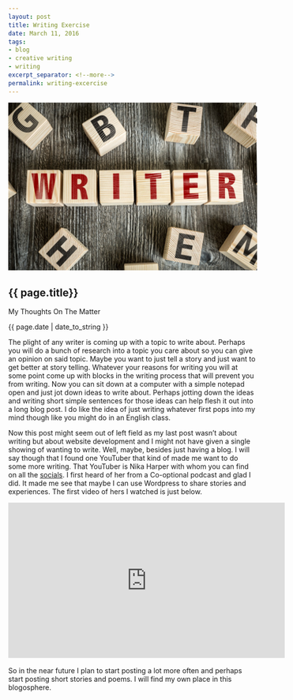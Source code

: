 ```yaml
---
layout: post
title: Writing Exercise
date: March 11, 2016
tags:
- blog
- creative writing
- writing
excerpt_separator: <!--more-->
permalink: writing-excercise
---
```

<img class="featured-image" src="/images/Dollarphotoclub-Writing.jpg">
<h2 class="post-h2">{{ page.title}}</h2>
<p class="post-sub-desc"><span>My Thoughts On The Matter</span></p>
<p class="post-date"><span>{{ page.date | date_to_string }}</span></p>
<!--more-->
<p class="single-post">
The plight of any writer is coming up with a topic to write about. Perhaps you will do a bunch of research into a topic you care about so you can give an opinion on said topic. Maybe you want to just tell a story and just want to get better at story telling. Whatever your reasons for writing you will at some point come up with blocks in the writing process that will prevent you from writing. Now you can sit down at a computer with a simple notepad open and just jot down ideas to write about. Perhaps jotting down the ideas and writing short simple sentences for those ideas can help flesh it out into a long blog post. I do like the idea of just writing whatever first pops into my mind though like you might do in an English class. 
</p>
<p class="single-post">
Now this post might seem out of left field as my last post wasn’t about writing but about website development and I might not have given a single showing of wanting to write. Well, maybe, besides just having a blog. I will say though that I found one YouTuber that kind of made me want to do some more writing. That YouTuber is Nika Harper with whom you can find on all the <a href="https://twitter.com/NikaHarper?ref_src=twsrc%5Egoogle%7Ctwcamp%5Eserp%7Ctwgr%5Eauthor" target="_blank">socials</a>. I first heard of her from a Co-optional podcast and glad I did. It made me see that maybe I can use Wordpress to share stories and experiences. The first video of hers I watched is just below. 
</p>
<iframe width="560" height="315" src="https://www.youtube.com/embed/Gv84pGz8yI4" frameborder="0" allowfullscreen></iframe>

<p class="single-post">
So in the near future I plan to start posting a lot more often and perhaps start posting short stories and poems. I will find my own place in this blogosphere. 
</p>